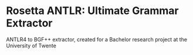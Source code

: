 # Rosetta ANTLR: Ultimate Grammar Extractor
ANTLR4 to BGF++ extractor, created for a Bachelor research project at the University of Twente
